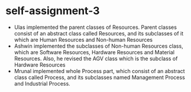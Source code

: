 # self-assignment-3

- Ulas implemented the parent classes of Resources. Parent classes consist of an abstract class called Resources, and its subclasses of it which are Human Resources and Non-human Resources
- Ashwin implemented the subclasses of Non-human Resources class, which are Software Resources, Hardware Resources and Material Resources. Also, he revised the AGV class which is the subclass of Hardware Resources
- Mrunal implemented whole Process part, which consist of an abstract class called Process, and its subclasses named Management Process and Industrial Process.
